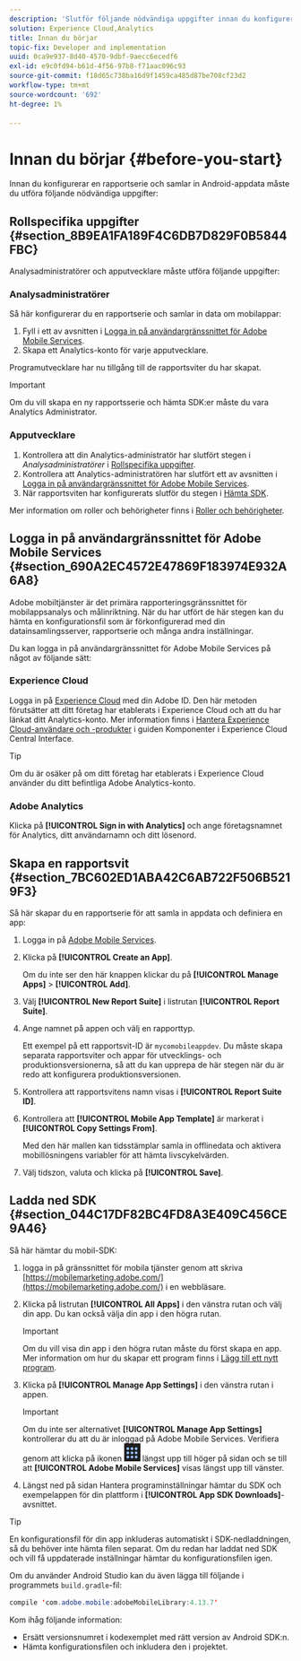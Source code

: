 ```yaml
---
description: 'Slutför följande nödvändiga uppgifter innan du konfigurerar en rapportsserie och samlar in Android-appdata: '
solution: Experience Cloud,Analytics
title: Innan du börjar
topic-fix: Developer and implementation
uuid: 0ca9e937-8d40-4570-9dbf-9aecc6ecedf6
exl-id: e9c0fd94-b61d-4f56-97b8-f71aac096c93
source-git-commit: f18d65c738ba16d9f1459ca485d87be708cf23d2
workflow-type: tm+mt
source-wordcount: '692'
ht-degree: 1%

---
```


# Innan du börjar {#before-you-start}

Innan du konfigurerar en rapportserie och samlar in Android-appdata måste du utföra följande nödvändiga uppgifter:

## Rollspecifika uppgifter {#section_8B9EA1FA189F4C6DB7D829F0B5844FBC}

Analysadministratörer och apputvecklare måste utföra följande uppgifter:

### Analysadministratörer

Så här konfigurerar du en rapportserie och samlar in data om mobilappar:

1. Fyll i ett av avsnitten i [Logga in på användargränssnittet för Adobe Mobile Services](../getting-started/requirements.md#section_690A2EC4572E47869F183974E932A6A8).
1. Skapa ett Analytics-konto för varje apputvecklare.

Programutvecklare har nu tillgång till de rapportsviter du har skapat.

>[!IMPORTANT]
>
>Om du vill skapa en ny rapportsserie och hämta SDK:er måste du vara Analytics Administrator.

### Apputvecklare

1. Kontrollera att din Analytics-administratör har slutfört stegen i *Analysadministratörer* i [Rollspecifika uppgifter](../getting-started/requirements.md#section_8B9EA1FA189F4C6DB7D829F0B5844FBC).
1. Kontrollera att Analytics-administratören har slutfört ett av avsnitten i [Logga in på användargränssnittet för Adobe Mobile Services](../getting-started/requirements.md#section_690A2EC4572E47869F183974E932A6A8).
1. När rapportsviten har konfigurerats slutför du stegen i [Hämta SDK](../getting-started/requirements.md#section_044C17DF82BC4FD8A3E409C456CE9A46).

Mer information om roller och behörigheter finns i [Roller och behörigheter](/help/using/gs/c-mob-roles-and-permissions.md).

## Logga in på användargränssnittet för Adobe Mobile Services {#section_690A2EC4572E47869F183974E932A6A8}

Adobe mobiltjänster är det primära rapporteringsgränssnittet för mobilappsanalys och målinriktning. När du har utfört de här stegen kan du hämta en konfigurationsfil som är förkonfigurerad med din datainsamlingsserver, rapportserie och många andra inställningar.

Du kan logga in på användargränssnittet för Adobe Mobile Services på något av följande sätt:

### Experience Cloud

Logga in på [Experience Cloud](https://experiencecloud.adobe.com) med din Adobe ID. Den här metoden förutsätter att ditt företag har etablerats i Experience Cloud och att du har länkat ditt Analytics-konto. Mer information finns i [Hantera Experience Cloud-användare och -produkter](https://experienceleague.adobe.com/docs/core-services/interface/administration/admin-getting-started.html) i guiden Komponenter i Experience Cloud Central Interface.

>[!TIP]
>
>Om du är osäker på om ditt företag har etablerats i Experience Cloud använder du ditt befintliga Adobe Analytics-konto.

### Adobe Analytics

Klicka på **[!UICONTROL Sign in with Analytics]** och ange företagsnamnet för Analytics, ditt användarnamn och ditt lösenord.

## Skapa en rapportsvit {#section_7BC602ED1ABA42C6AB722F506B5219F3}

Så här skapar du en rapportserie för att samla in appdata och definiera en app:

1. Logga in på [Adobe Mobile Services](https://mobilemarketing.adobe.com).
1. Klicka på **[!UICONTROL Create an App]**.

   Om du inte ser den här knappen klickar du på **[!UICONTROL Manage Apps]** > **[!UICONTROL Add]**.

1. Välj **[!UICONTROL New Report Suite]** i listrutan **[!UICONTROL Report Suite]**.

1. Ange namnet på appen och välj en rapporttyp.

   Ett exempel på ett rapportsvit-ID är `mycomobileappdev`. Du måste skapa separata rapportsviter och appar för utvecklings- och produktionsversionerna, så att du kan upprepa de här stegen när du är redo att konfigurera produktionsversionen.
1. Kontrollera att rapportsvitens namn visas i **[!UICONTROL Report Suite ID]**.
1. Kontrollera att **[!UICONTROL Mobile App Template]** är markerat i **[!UICONTROL Copy Settings From]**.

   Med den här mallen kan tidsstämplar samla in offlinedata och aktivera mobillösningens variabler för att hämta livscykelvärden.

1. Välj tidszon, valuta och klicka på **[!UICONTROL Save]**.

## Ladda ned SDK {#section_044C17DF82BC4FD8A3E409C456CE9A46}

Så här hämtar du mobil-SDK:

1. logga in på gränssnittet för mobila tjänster genom att skriva [https://mobilemarketing.adobe.com/](https://mobilemarketing.adobe.com/) i en webbläsare.
1. Klicka på listrutan **[!UICONTROL All Apps]** i den vänstra rutan och välj din app.
Du kan också välja din app i den högra rutan.

   >[!IMPORTANT]
   >
   >Om du vill visa din app i den högra rutan måste du först skapa en app. Mer information om hur du skapar ett program finns i [Lägg till ett nytt program](/help/using/manage-apps/t-new-app.md).

1. Klicka på **[!UICONTROL Manage App Settings]** i den vänstra rutan i appen.

   >[!IMPORTANT]
   >
   >Om du inte ser alternativet **[!UICONTROL Manage App Settings]** kontrollerar du att du är inloggad på Adobe Mobile Services. Verifiera genom att klicka på ikonen ![lösningsväljaren](assets/solution-switcher.png) längst upp till höger på sidan och se till att **[!UICONTROL Adobe Mobile Services]** visas längst upp till vänster.

1. Längst ned på sidan Hantera programinställningar hämtar du SDK och exempelappen för din plattform i **[!UICONTROL App SDK Downloads]**-avsnittet.

>[!TIP]
>
>En konfigurationsfil för din app inkluderas automatiskt i SDK-nedladdningen, så du behöver inte hämta filen separat. Om du redan har laddat ned SDK och vill få uppdaterade inställningar hämtar du konfigurationsfilen igen.

Om du använder Android Studio kan du även lägga till följande i programmets `build.gradle`-fil:

```java
compile 'com.adobe.mobile:adobeMobileLibrary:4.13.7'
```

Kom ihåg följande information:

* Ersätt versionsnumret i kodexemplet med rätt version av Android SDK:n.
* Hämta konfigurationsfilen och inkludera den i projektet.
